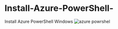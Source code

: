 # Install-Azure-PowerShell-
Install Azure PowerShell Windows
![azure powrshel](https://github.com/BOUZIDM/Install-Azure-PowerShell-/assets/129424084/da0e73aa-8d43-43d3-99af-9e14dae246b1)
